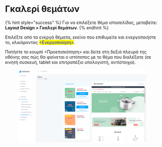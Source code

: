 # Γκαλερί θεμάτων

{% hint style="success" %}
Για να επιλέξετε θέμα ιστοσελίδας, μεταβείτε: **Layout Design > Γκαλερί θεμάτων**.
{% endhint %}

Επιλέξτε από τα ενεργά θέματα, εκείνο που επιθυμείτε και ενεργοποιήστε το, κλικάροντας <mark style="color:blue;"><Ενεργοποίηση></mark>.&#x20;

Πατήστε το κουμπί <Προεπισκόπηση> και δείτε στη δεξιά πλευρά της οθόνης σας πώς θα φαίνεται ο ιστότοπος με το θέμα που διαλέξατε (σε κινητή συσκευή, tablet και επιτραπέζιο υπολογιστή, αντίστοιχα).

<figure><img src="../../.gitbook/assets/ScreenHunter 99.png" alt=""><figcaption></figcaption></figure>
